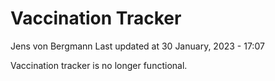 Vaccination Tracker
================
Jens von Bergmann
Last updated at 30 January, 2023 - 17:07

Vaccination tracker is no longer functional.
